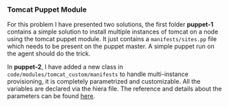 ### Tomcat Puppet Module

For this problem I have presented two solutions, the first folder **puppet-1** contains a simple solution to install multiple instances of tomcat on a node using the tomcat puppet module. It just contains a `manifests/sites.pp` file which needs to be present on the puppet master. A simple puppet run on the agent should do the trick.


In **puppet-2**, I have added a new class in `code/modules/tomcat_custom/manifests` to handle multi-instance provisioning, it is completely parametrized and customizable. All the variables are declared via the hiera file. The reference and details about the parameters can be found [here](https://github.com/puppetlabs/puppetlabs-tomcat). 
